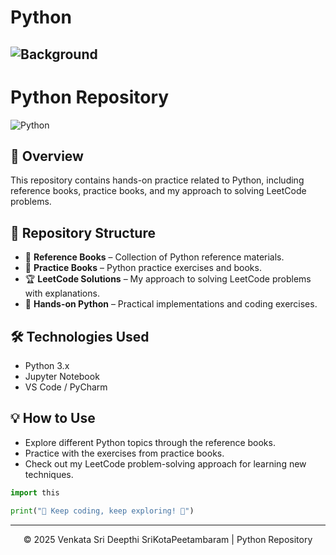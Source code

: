 # Python

## ![Background](https://media2.giphy.com/media/v1.Y2lkPTc5MGI3NjExc3l1bm1vd2R2eWdmMnRqYXZ0bWR1ZnpxaGkyMnBjZm42cjQ0ejVxcCZlcD12MV9pbnRlcm5hbF9naWZfYnlfaWQmY3Q9Zw/coxQHKASG60HrHtvkt/giphy.webp)

# Python Repository

![Python](https://upload.wikimedia.org/wikipedia/commons/c/c3/Python-logo-notext.svg)

## 📌 Overview
This repository contains hands-on practice related to Python, including reference books, practice books, and my approach to solving LeetCode problems.

## 📂 Repository Structure
- 📘 **Reference Books** – Collection of Python reference materials.
- 📖 **Practice Books** – Python practice exercises and books.
- 🏆 **LeetCode Solutions** – My approach to solving LeetCode problems with explanations.
- 📝 **Hands-on Python** – Practical implementations and coding exercises.

## 🛠️ Technologies Used
- Python 3.x
- Jupyter Notebook
- VS Code / PyCharm

## 💡 How to Use
- Explore different Python topics through the reference books.
- Practice with the exercises from practice books.
- Check out my LeetCode problem-solving approach for learning new techniques.


```python
import this

print("🐍 Keep coding, keep exploring! 🚀")
````
---

<p align="center">&copy; 2025 Venkata Sri Deepthi SriKotaPeetambaram | Python Repository</p>
